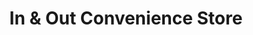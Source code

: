 ---
title: "In & Out Convenience Store"
url: /malden/in-und-out-convenience-store/
shop: Lebensmittel
---